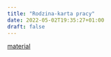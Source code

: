 ```yaml
---
title: "Rodzina-karta pracy"
date: 2022-05-02T19:35:27+01:00
draft: false
---
```


[material](/pdfs/Rodzina_Karta_pracy_1.pdf)